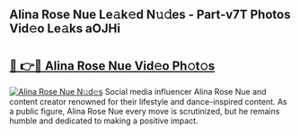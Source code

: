 ## Alina Rose Nue Le𝚊k𝚎d N𝚞𝚍es - Part-v7T Photos Vid𝚎o Le𝚊ks aOJHi

# <h2><a href="http://fb5uaa.evod.top/?m=Alina+Rose+Nue">🔗 👉🔴 Alina Rose Nue Vid𝚎o Ph𝚘t𝚘s</a></h2>

[![Alina Rose Nue N𝚞d𝚎s](https://i.imgur.com/8V9OHl7.gif)](http://fb5uaa.evod.top/?m=Alina+Rose+Nue)
Social media influencer Alina Rose Nue and content creator renowned for their lifestyle and dance-inspired content. As a public figure, Alina Rose Nue every move is scrutinized, but he remains humble and dedicated to making a positive impact. 
